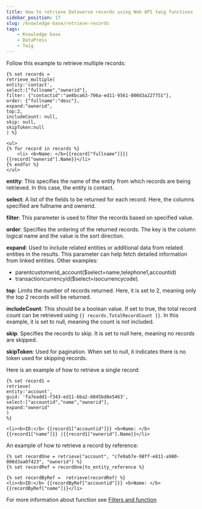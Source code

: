```yaml
---
title: How to retrieve Dataverse records using Web API twig functions
sidebar_position: 17
slug: /knowledge-base/retrieve-records
tags:
    - Knowledge base
    - DataPress
    - Twig
---
```


Follow this example to retrieve multiple records:

```twig
{% set records = 
retrieve_multiple(
entity:'contact', 
select:["fullname","ownerid"], 
filter: {"contactid":"ae8bca63-706a-ed11-9561-000d3a227751"},
order: {"fullname":"desc"}, 
expand:"ownerid",
top:2,
includeCount: null,
skip: null,
skipToken:null
) %}

<ul>
{% for record in records %}
    <li> <b>Name: </b>{{record["fullname"]}}|{{record["ownerid"].Name}}</li> 
{% endfor %}
</ul>
```

**entity**: This specifies the name of the entity from which records are being retrieved. In this case, the entity is contact.

**select**: A list of the fields to be returned for each record. Here, the columns specified are fullname and ownerid.

**filter**: This parameter is used to filter the records based on specified value. 

**order**: Specifies the ordering of the returned records. The key is the column logical name and the value is the sort direction. 

**expand**: Used to include related entities or additional data from related entities in the results. This parameter can help fetch detailed information from linked entities. Other examples:
- parentcustomerid_account($select=name,telephone1,accountid) 
- transactioncurrencyid($select=isocurrencycode).

**top**: Limits the number of records returned. Here, it is set to 2, meaning only the top 2 records will be returned.

**includeCount**: This should be a boolean value. If set to true, the total record count can be retrieved using `{{ records.TotalRecordCount }}`. In this example, it is set to null, meaning the count is not included.

**skip**: Specifies the records to skip. It is set to null here, meaning no records are skipped.

**skipToken**: Used for pagination. When set to null, it indicates there is no token used for skipping records.

Here is an example of how to retrieve a single record:

```twig
{% set record1 = 
retrieve(
entity:'account',
guid: 'fa7eadd1-f343-ed11-bba2-6045bd8e5463',
select:["accountid","name","ownerid"], 
expand:"ownerid"
)
%}

<li><b>ID:</b> {{record1["accountid"]}} <b>Name: </b>{{record1["name"]}} |{{record1["ownerid"].Name}}</li>
```
An example of how to retrieve a record by reference:

```twig
{% set recordOne = retrieve("account", "c7e9ab7e-98ff-e811-a980-000d3aa0f423", "ownerid") %}
{% set recordRef = recordOne|to_entity_reference %}
 
{% set recordByRef =  retrieve(recordRef) %}           
<li><b>ID:</b> {{recordByRef["accountid"]}} <b>Name: </b>{{recordByRef["name"]}}</li>   
```     

For more information about function see [Filters and function](/datapress/using-twig/filters_and_function.md)